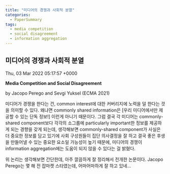 ```yaml
---
title: "미디어의 경쟁과 사회적 분열"
categories:
  - PaperSummary
tags:
  - media competition
  - social disagreement
  - information aggregation
--- 
```


## 미디어의 경쟁과 사회적 분열
  Thu, 03 Mar 2022 05:17:57 +0000

**Media Competition and Social Disagreement**

by Jacopo Perego and Sevgi Yuksel (ECMA 2021)

<!--
>We study the competitive provision and endogenous acquisition of political information. Our main result identifies a natural equilibrium channel through which a more competitive market decreases the efficiency of policy outcomes. A critical insight we put forward is that competition among information providers leads to informational specialization: firms provide relatively less information on issues that are of common interest and relatively more information on issues on which agents' preferences are heterogeneous. This enables agents to acquire information about different aspects of the policy, specifically, those that are particularly important to them. This leads to an increase in social disagreement, which has negative welfare implications. We establish that, in large enough societies, competition makes every agent worse off by decreasing the utility that she derives from the policy outcome. Furthermore, we show that this decline cannot be compensated by the decrease in prices resulting from competition.
-->

미디어가 경쟁을 한다는 건, common interest에 대한 커버리지에 노력을 덜 한다는 것을 의미할 수 있다. 왜냐면 commonly shared information은 \[우리 미디어에서만 제공할 수 있는 단독 정보!\] 이런게 아니기 때문이다. 그럼 결국 각 미디어는 commonly-shared component보다 각각의 소그룹에 particularly important한 정보를 제공하게 되는 경향을 갖게 되는데, 생각해보면 commonly-shared component가 사실은 더 중요한 정보를 담고 있기에 사회 구성원들이 집단 의사결정을 잘 하고 결국 좋은 후생을 만들어낼 수 있는 중요한 요소일 가능성이 높기 때문에, 미디어의 경쟁이 information aggregation에는 도움이 되지 않을 수 있다는 걸 밝혔다.

위 논리는 생각해보면 간단한데, 아주 깔끔하게 잘 정리해서 전개한 논문이다. Jacopo Perego는 몇 해 전 잡마켓 스타였는데, 어마어마하게 잘 하고 있네...